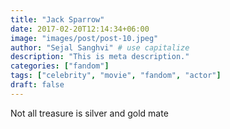 ```yaml
---
title: "Jack Sparrow"
date: 2017-02-20T12:14:34+06:00
image: "images/post/post-10.jpeg"
author: "Sejal Sanghvi" # use capitalize
description: "This is meta description."
categories: ["fandom"]
tags: ["celebrity", "movie", "fandom", "actor"]
draft: false
---
```


Not all treasure is silver and gold mate

